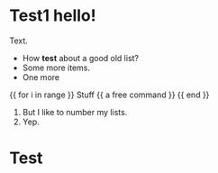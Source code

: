 # Test1 hello!
Text.

- How **test** about a good old list?
- Some more items.
- One more

{{ for i in range }}
Stuff {{ a free command }}
{{ end }}

1. But I like to number my lists.
2. Yep.


# Test
